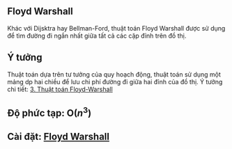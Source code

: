 ## Floyd Warshall
Khác với Dijsktra hay Bellman-Ford, thuật toán Floyd Warshall được sử dụng để tìm đường đi ngắn nhất giữa tất cả các cặp đỉnh trên đồ thị.

## Ý tưởng
Thuật toán dựa trên tư tưởng của quy hoạch động, thuật toán sử dụng một mảng dp hai chiều để lưu chi phí đường đi giữa hai đỉnh của đồ thị.
Ý tưởng chi tiết: [3. Thuật toán Floyd-Warshall](https://vnoi.info/wiki/algo/graph-theory/shortest-path.md#3-thu%E1%BA%ADt-to%C3%A1n-floyd-warshall)

## Độ phức tạp: O($n^3$)

## Cài đặt: [Floyd Warshall](FloydWarshall.cpp)
